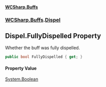#### [WCSharp.Buffs](README.md 'README')
### [WCSharp.Buffs](WCSharp.Buffs.md 'WCSharp.Buffs').[Dispel](WCSharp.Buffs.Dispel.md 'WCSharp.Buffs.Dispel')

## Dispel.FullyDispelled Property

Whether the buff was fully dispelled.

```csharp
public bool FullyDispelled { get; }
```

#### Property Value
[System.Boolean](https://docs.microsoft.com/en-us/dotnet/api/System.Boolean 'System.Boolean')